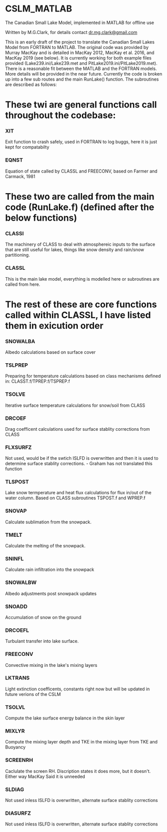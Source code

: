 # CSLM_MATLAB
The Canadian Small Lake Model, implemented in MATLAB for offline use

Written by M.G.Clark, for details contact dr.mg.clark@gmail.com

This is an early draft of the project to translate the Canadian Small Lakes Model from FORTRAN to MATLAB.  The original code was provided by Murray MacKay and is detailed in MacKay 2012, MacKay et al. 2016, and MacKay 2019 (see below).  It is currently working for both example files provided (Lake239.ini/Lake239.met and PitLake2019.ini/PitLake2019.met).  There is a reasonable fit between the MATLAB and the FORTRAN models.  More details will be provided in the near future.    Currently the code is broken up into a few sub routes and the main RunLake() function.  The subroutines are described as follows:

# These twi are general functions call throughout the codebase:
###   XIT   
Exit function to crash safely, used in FORTRAN to log buggs, here it is just kept for compatabilty
###  EQNST 
Equation of state called by CLASSL and FREECONV, based on Farmer and Carmack, 1981

# These two are called from the main code (RunLake.f) (defined after the below functions)
###   CLASSI 
The machinery of CLASS to deal with atmosphereic inputs to the surface that are still useful for lakes, things like snow density and rain/snow partitioning.
###   CLASSL
This is the main lake model, everything is modelled here or subroutines are called from here.

# The rest of these are core functions called within CLASSL, I have listed them in exicution order
###   SNOWALBA 
Albedo calculations based on surface cover
###   TSLPREP
Preparing for temperature calculations based on class mechanisms defined in: CLASST.f/TPREP.f/TSPREP.f
###   TSOLVE 
Iterative surface temperature calculations for snow/soil from CLASS
###   DRCOEF 
Drag coefficent calculations used for surface stablity corrections from CLASS
###   FLXSURFZ
Not used, would be if the swtich ISLFD is overwritten and then it is used to determine surface stablity corrections.  - Graham has not translated this function
###   TLSPOST
Lake snow termperature and heat flux calculations for flux in/out of the water column.  Based on CLASS subroutines TSPOST.f and WPREP.f
###   SNOVAP 
Calculate sublimation from the snowpack.
###   TMELT 
Calculate the melting of the snowpack.
###   SNINFL 
Calculate rain infiltration into the snowpack
###   SNOWALBW 
Albedo adjustments post snowpack updates 
###   SNOADD 
Accumulation of snow on the ground
###   DRCOEFL 
Turbulant transfer into lake surface.
###   FREECONV 
Convective mixing in the lake's mixing layers
###   LKTRANS 
Light extinction coefficents, constants right now but will be updated in future verions of the CSLM
###   TSOLVL 
Compute the lake surface energy balance in the skin layer
###   MIXLYR 
Compute the mixing layer depth and TKE in the mixing layer from TKE  and Buoyancy
###   SCREENRH 
Caclulate the screen RH.  Discription states it does more, but it doesn't.  Either way MacKay Said it is unneeded
###   SLDIAG 
Not used inless ISLFD is overwritten, alternate surface stablity corrections
###   DIASURFZ 
Not used inless ISLFD is overwritten, alternate surface stablity  corrections
